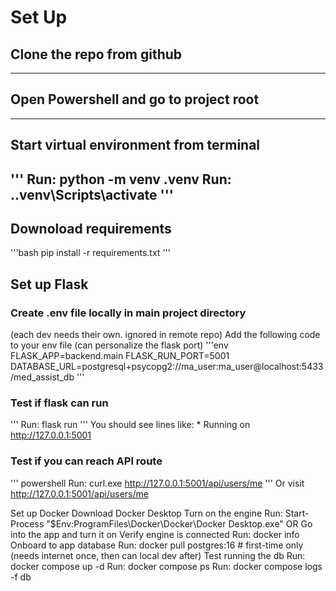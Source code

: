 # Set Up

## Clone the repo from github
---
## Open Powershell and go to project root
---
## Start virtual environment from terminal
'''
    Run: python -m venv .venv 
    Run: .\.venv\Scripts\activate 
'''
---
## Downoload requirements
'''bash
    pip install -r requirements.txt 
'''
## Set up Flask
### Create .env file locally in main project directory 
(each dev needs their own. ignored in remote repo)
Add the following code to your env file (can personalize the flask port)
'''env
        FLASK_APP=backend.main
        FLASK_RUN_PORT=5001
        DATABASE_URL=postgresql+psycopg2://ma_user:ma_user@localhost:5433/med_assist_db
'''
### Test if flask can run 
'''
        Run: flask run
        '''
You should see lines like: * Running on http://127.0.0.1:5001

### Test if you can reach API route
''' powershell
        Run: curl.exe http://127.0.0.1:5001/api/users/me
'''
        Or visit http://127.0.0.1:5001/api/users/me 
            
Set up Docker
    Download Docker Desktop 
    Turn on the engine
        Run: Start-Process "$Env:ProgramFiles\Docker\Docker\Docker Desktop.exe"
        OR
        Go into the app and turn it on
    Verify engine is connected
        Run: docker info
    Onboard to app database
        Run: docker pull postgres:16      # first-time only (needs internet once, then can local dev after)
    Test running the db
        Run: docker compose up -d
        Run: docker compose ps
        Run: docker compose logs -f db

